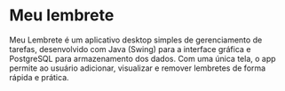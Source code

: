 # Meu lembrete
Meu Lembrete é um aplicativo desktop simples de gerenciamento de tarefas, desenvolvido com Java (Swing) para a interface gráfica e PostgreSQL para armazenamento dos dados. Com uma única tela, o app permite ao usuário adicionar, visualizar e remover lembretes de forma rápida e prática.
